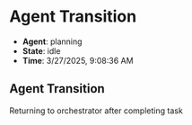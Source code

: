 # Agent Transition

- **Agent**: planning
- **State**: idle
- **Time**: 3/27/2025, 9:08:36 AM

## Agent Transition

Returning to orchestrator after completing task

